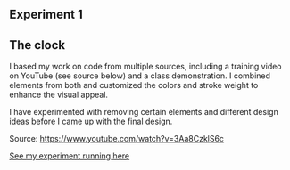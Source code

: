 ## Experiment 1 

## The clock 

I based my work on code from multiple sources, including a training video on YouTube (see source below) and a class demonstration. I combined elements from both and customized the colors and stroke weight to enhance the visual appeal.

I have experimented with removing certain elements and different design ideas before I came up with the final design. 

Source: https://www.youtube.com/watch?v=3Aa8CzklS6c





[See my experiment running here](/Experiment_1_clock_2025_06_02_09_18_39/index.html)
